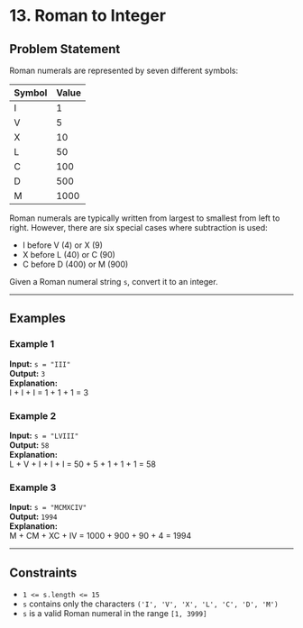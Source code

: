# 13. Roman to Integer

## Problem Statement
Roman numerals are represented by seven different symbols:

| Symbol | Value |
|--------|-------|
| I      | 1     |
| V      | 5     |
| X      | 10    |
| L      | 50    |
| C      | 100   |
| D      | 500   |
| M      | 1000  |

Roman numerals are typically written from largest to smallest from left to right. However, there are six special cases where subtraction is used:
- I before V (4) or X (9)
- X before L (40) or C (90)
- C before D (400) or M (900)

Given a Roman numeral string `s`, convert it to an integer.

---

## Examples

### Example 1
**Input:** `s = "III"`  
**Output:** `3`  
**Explanation:**  
I + I + I = 1 + 1 + 1 = 3

### Example 2
**Input:** `s = "LVIII"`  
**Output:** `58`  
**Explanation:**  
L + V + I + I + I = 50 + 5 + 1 + 1 + 1 = 58

### Example 3
**Input:** `s = "MCMXCIV"`  
**Output:** `1994`  
**Explanation:**  
M + CM + XC + IV = 1000 + 900 + 90 + 4 = 1994

---

## Constraints
- `1 <= s.length <= 15`
- `s` contains only the characters `('I', 'V', 'X', 'L', 'C', 'D', 'M')`
- `s` is a valid Roman numeral in the range `[1, 3999]`